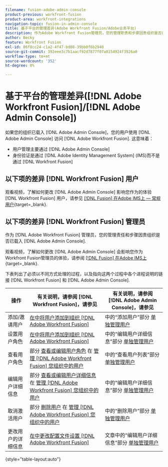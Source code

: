 ```yaml
---
filename: fusion-adobe-admin-console
product-previous: workfront-fusion
product-area: workfront-integrations
navigation-topic: fusion-in-admin-console
title: 基于平台的管理差异(Adobe Workfront Fusion/Adobe业务平台)
description: 作为Adobe Workfront Fusion管理员，您的管理职责和步骤因贵组织是否已载入到Adobe业务平台而异。 本文列出了必须以不同方式处理的过程，以及指向Workfront Fusion和Adobe Admin Console中进程说明的链接。
author: Becky
feature: Workfront Fusion
exl-id: 86f8cc24-c1a2-4f47-bd08-39bb0f6b2940
source-git-commit: 392eee3c7b1aacf92d7877f07a8154924f3926a0
workflow-type: tm+mt
source-wordcount: '352'
ht-degree: 0%

---
```


# 基于平台的管理差异([!DNL Adobe Workfront Fusion]/[!DNL Adobe Admin Console])

如果您的组织已载入 [!DNL Adobe Admin Console]，您的用户使用 [!DNL Adobe Admin Console] 访问 [!DNL Adobe Workfront Fusion]. 这意味着：

* 用户管理主要通过 [!DNL Adobe Admin Console]
* 身份验证是通过 [!DNL Adobe Identity Management System] (IMS)而不是通过 [!DNL Workfront Fusion]

## 以下项的差异 [!DNL Workfront Fusion] 用户

观看视频，了解如何更改 [!DNL Adobe Admin Console] 影响您作为的体验 [!DNL Workfront Fusion] 用户，请参见 [[!DNL Fusion] 在Adobe IMS上 — 常规用户](https://video.tv.adobe.com/v/3412465/){target=_blank}.

## 以下项的差异 [!DNL Workfront Fusion] 管理员

作为 [!DNL Adobe Workfront Fusion] 管理员，您的管理责任和步骤因贵组织是否已载入 [!DNL Adobe Admin Console].

观看视频，了解如何更改 [!DNL Adobe Admin Console] 会影响您作为Workfront Fusion管理员的体验，请参阅 [[!DNL Fusion] 在Adobe IMS上](https://video.tv.adobe.com/v/3412464/){target=_blank}.

下表列出了必须以不同方式处理的过程，以及指向这两个过程中各个进程说明的链接 [!DNL Workfront Fusion] 和 [!DNL Adobe Admin Console].

| 操作 | 有关说明，请参阅 [!DNL Workfront Fusion]，请参见 | 有关说明，请参阅 [!DNL Adobe Admin Console]，请参见 |
|---|---|---|
| 添加/邀请用户 | [在中将用户添加到组织 [!DNL Adobe Workfront Fusion]](../../workfront-fusion/organizations/add-user-to-an-organization.md) | 中的“添加用户”部分 [单独管理用户](https://helpx.adobe.com/enterprise/using/manage-users-individually.html) |
| 设置用户角色 | [在中将用户添加到组织 [!DNL Adobe Workfront Fusion]](../../workfront-fusion/organizations/add-user-to-an-organization.md) | 中的“编辑用户详细信息”部分 [单独管理用户](https://helpx.adobe.com/enterprise/using/manage-users-individually.html) |
| 查看用户角色 | 部分 [查看或编辑用户角色](../../workfront-fusion/organizations/manage-fusion-users.md#view) 在 [管理 [!DNL Adobe Workfront Fusion] 您组织中的用户](../../workfront-fusion/organizations/manage-fusion-users.md) | 中的“查看用户列表”部分 [单独管理用户](https://helpx.adobe.com/enterprise/using/manage-users-individually.html) |
| 编辑用户详细信息 | 部分 [查看或编辑用户详细信息](../../workfront-fusion/organizations/manage-fusion-users.md#view2) 在  [管理 [!DNL Adobe Workfront Fusion] 您组织中的用户](../../workfront-fusion/organizations/manage-fusion-users.md) | 中的“编辑用户详细信息”部分 [单独管理用户](https://helpx.adobe.com/enterprise/using/manage-users-individually.html) |
| 取消激活用户 | 部分 [删除用户](../../workfront-fusion/organizations/manage-fusion-users.md#delete) 在 [管理 [!DNL Adobe Workfront Fusion] 您组织中的用户](../../workfront-fusion/organizations/manage-fusion-users.md) | 中的“删除用户”部分 [单独管理用户](https://helpx.adobe.com/enterprise/using/manage-users-individually.html) |
| 更改用户的详细信息 | [在中更改配置文件设置 [!DNL Adobe Workfront Fusion]](../../workfront-fusion/workfront-fusion-basics/change-profile-settings.md) | 文章中的“编辑用户详细信息”部分 [单独管理用户](https://helpx.adobe.com/enterprise/using/manage-users-individually.html) |

{style="table-layout:auto"}

<!--
## SSO (Single Sign-On)

Because the Adobe Business Platform controls Single Sign-On (SSO) for users, the following actions and functionality are handled automatically through the Adobe Business Platform. If your organization has not yet been onboarded to the Adobe Business Platform, you must perform these actions in Workfront Fusion. If your organization has been onboarded to the Adobe Business Platform, you can not see these options in your Workfront Fusion environment.

* Setting up Single Sign-on in Workfront Fusion

[Set up identity](https://helpx.adobe.com/enterprise/using/set-up-identity.html)
-->
